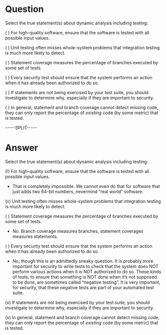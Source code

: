 # Question

Select the true statement(s) about dynamic analysis including testing:

( ) For high-quality software, ensure that the software is tested with all possible input values.

( ) Unit testing often misses whole-system problems that integration testing is much more likely to detect.

( ) Statement coverage measures the percentage of branches executed by some set of tests.

( ) Every security test should ensure that the system performs an action when it has already been authorized to do so.

( ) If statements are not being exercised by your test suite, you should investigate to determine why, especially if they are important to security.

( ) In general, statement and branch coverage cannot detect missing code, they can only report the percentage of *existing* code (by some metric) that is tested.

-----SPLIT-----

# Answer

Select the true statement(s) about dynamic analysis including testing:

(!) For high-quality software, ensure that the software is tested with all possible input values.
- That is completely impossible. We cannot even do that for software that just adds two 64-bit numbers, nevermind “real world” software.

(x) Unit testing often misses whole-system problems that integration testing is much more likely to detect.

( ) Statement coverage measures the percentage of branches executed by some set of tests.
- No. Branch coverage measures branches, statement coverages measures statements.

( ) Every security test should ensure that the system performs an action when it has already been authorized to do so.
- No, though this is an admittedly sneaky question. It is probably more important for security to write tests to check that the system does NOT perform various actions when it is NOT authorized to do so. These kinds of tests, to ensure that something is NOT done when it’s not supposed to be done, are sometimes called “negative testing”. It is very important, for security, that these negative tests are part of your automated test suite.

(x) If statements are not being exercised by your test suite, you should investigate to determine why, especially if they are important to security.

(x) In general, statement and branch coverage cannot detect missing code, they can only report the percentage of *existing* code (by some metric) that is tested.